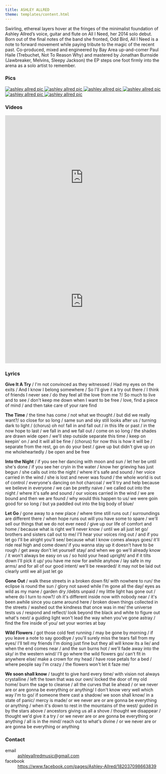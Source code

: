 ```yaml
---
title: ASHLEY ALLRED
theme: templates/content.html
---
```

<!-- TODO: make this all markup -->
<a class="row" name="bio"></a>
<div class="row text-left">
 <p>Swirling, ethereal layers hover at the fringes of the minimalist foundation of Ashley Allred’s voice, guitar and flute on All I Need, her 2014 solo debut. Born out of the final notes of the band she fronted, Odd Bird, All I Need is a note to forward movement while paying tribute to the magic of the recent past. Co-produced, mixed and engineered by Bay Area up-and-comer Paul Haile (Trebuchet, Not To Reason Why) and mastered by Jonathan Burnside (Jawbreaker, Melvins, Sleepy Jackson) the EP steps one foot firmly into the arena as a solo artist to remember.</p>
 <a class="row" name="pics"></a>
 <h3>Pics</h3>
 <a title="open ashley allred pic" href="index.html#" data-featherlight="/img/thumbs/AshleyAllred_Dec2013_Still_001_1-L.jpg">
   <img alt="ashley allred pic" class="img-rounded col-md-2" src="/img/thumbs/AshleyAllred_Dec2013_Still_001_1-Th.jpg" />
 </a>
 <a title="open ashley allred pic" href="index.html#" data-featherlight="/img/thumbs/AshleyAllred_Dec2013_MG_4608-L.jpg">
   <img alt="ashley allred pic" class="img-rounded col-md-2" src="/img/thumbs/AshleyAllred_Dec2013_MG_4608-Th.jpg" />
 </a>
 <a title="open ashley allred pic" href="index.html#" data-featherlight="/img/thumbs/AshleyAllred_Dec2013_MG_4693_RT2-L.jpg">
   <img alt="ashley allred pic" class="img-rounded col-md-2" src="/img/thumbs/AshleyAllred_Dec2013_MG_4693_RT2-Th.jpg" />
 </a>
 <a title="open ashley allred pic" href="index.html#" data-featherlight="/img/thumbs/AshleyAllred_Dec2013_MG_4620_RT-L.jpg">
   <img alt="ashley allred pic" class="img-rounded col-md-2" src="/img/thumbs/AshleyAllred_Dec2013_MG_4620_RT-Th.jpg" />
 </a>
 <a title="open ashley allred pic" href="index.html#" data-featherlight="/img/thumbs/AshleyOwl_004-L.jpg">
   <img alt="ashley allred pic" class="img-rounded col-md-2" src="/img/thumbs/AshleyOwl_004-Th.jpg" />
 </a>
 <a title="open ashley allred pic" href="index.html#" data-featherlight="/img/thumbs/AshleyOwl_002-L.jpg">
   <img alt="ashley allred pic" class="img-rounded col-md-2" src="/img/thumbs/AshleyOwl_002-Th.jpg" />
 </a>
 <a class="row" name="videos"></a>
 <h3>Videos</h3>
 <iframe width="100%" height="400" src="http://www.youtube.com/embed/MB9qpFokf5A" frameborder="0" allowfullscreen></iframe>
 <iframe width="100%" height="400" src="http://www.youtube.com/embed/sZRpw2KMxbM" frameborder="0" allowfullscreen></iframe>
 <a class="row" name="lyrics"></a>
 <h3>Lyrics</h3>
 <div class="row">
  <p><strong>Give It A Try</strong> / I'm not convinced as they witnessed / Had my eyes on the exits / And I know I belong somewhere / So I'll give it a try out there / I think of friends I never see / do they feel all the love from me ?/ So much to live and to see / don't keep me down when I want to be free / love, find a piece of mind / and then take care of your rare find
  </p>
  <p><strong>The Time</strong> / the time has come / not what we thought / but did we really want?/ so close for so long / same sun and sky still looks after us / turning dark to light / (chorus) oh no! fall in and fall out / in this life or past / in the now hope to last / we fall in and we fall out / come on so long / the shades are drawn wide open / we'll step outside separate this time / keep on keepin' on / and it will all be fine / (chorus) for now this is how it will be / separate from the rest, go on do your best / gave up but didn't give up on me wholeheartedly / be open and be free</p>
  <p><strong>Into the Night</strong> / if you see her dancing with moon and sun / let her be until she's done / if you see her cryin in the water / know her grieving has just begun / she calls out into the night / where it's safe and sound / her voice carried in the wind / she is lost and never was found / the whole world is out of control / everyone's dancing on hot charcoal / we'll try and help because we believe in everyone / we can be pretty naive / we called out into the night / where it's safe and sound / our voices carried in the wind / we are bound and then we are found / why would this happen to us/ we were goin good for so long / but ya paddled out into the big body of blue/</p>
  <p><strong>Let Go</strong> / gone away to a new place / where time still runs out / surroundings are different there / when hope runs out will you have some to spare / we'll sell our things that we do not ever need / give up our life of comfort and home / because what is right we'll never know / until we all just let go/ brothers and sisters call out to me/ I'll hear your voices ring out / and if you let go I'll be alright you'll see/ because what I know comes always goes/ it'll ride real high and come down/ if you wanna stay up it doesn't have to be rough / get away don't let yourself stay/ and when we go we'll already know / it won't always be easy on us / so hold your head upright/ and if it tilts down I'll pick it up/ you have me now for awhile anyhow / lay safe in my arms/ and for all of our good intent/ we'll be rewarded/ it may not be laid out clearly until we all just let go</p>
  <p><strong>Gone Out</strong> / walk these streets in a broken down fit/ with nowhere to run/ the eclipse is round the sun / glory not saved while I'm gone all the day/ eyes as wild as my mane / garden dry /debts unpaid / my little light has gone out /  where do I turn to now?/ oh it's different inside now with nobody near / it's been awhile since you came around here / broken down things collected in the streets / washed out the kindness that once was in me/ the universe tests us / respond and reflect/ look beyond the black and white to figure out what's next/ a guiding light won't lead the way when you've gone astray / find the fire inside of you/ set your worries at bay</p>
  <p><strong>Wild Flowers</strong> / got those cold feet running / may be gone by morning / if you leave a note to say goodbye / you'll surely miss the tears fall from my eyes/ I'll tell my friends I'm doing just fine but they all will know its a lie/ and when the end comes near / and the sun burns hot / we'll fade away into the sky/ in the western wind/ I'll go where the wild flowers go/ can't fit in anywhere else/ make a crown for my head / have rose petals for a bed / where people say I'm crazy / the flowers won't let it faze me/</p>
  <p><strong>We soon shall know</strong> / taught to give hard every time/ with vision not always crystalline / left the town that was our own/ locked the door of my old home/ burn the sage to cleanse / all the curves that lie ahead / or we never are or are gonna be everything or anything/ I don't know very well which way I'm to go/ if someone there cast a shadow/ we soon shall know/ in a state of panic/ mercy is made/ or we never are or are gonna be everything or anything / when it's down to rest in the mountains of the west/ guided in by the stars above / ancestors giving us all a shove / thought we disappear / thought we'd give it a try / or we never are or are gonna be everything or anything / all is in the mind/ reach out to what's divine / or we never are or are gonna be everything or anything</p>
 </div>
 <a class="row" name="contact"></a>
 <h3>Contact</h3>
  <dl>
   <!--<a name="bandcamp"></a>
   <dt>bandcamp</dt>
   <dd><a href="http://ashleyallred.bandcamp.com">http://ashleyallred.bandcamp.com/</a></dd>
   -->
   <dt>email</dt>
   <dd><a title="email ashley allred music" href="mailto:ashleyallredmusic@gmail.com">ashleyallredmusic@gmail.com</a></dd>
   <dt>facebook</dt>
   <dd><a title="ashley allred at facebook" href="https://www.facebook.com/pages/Ashley-Allred/182037098663839">https://www.facebook.com/pages/Ashley-Allred/182037098663839</a></dd>
  </dl>
</div>
